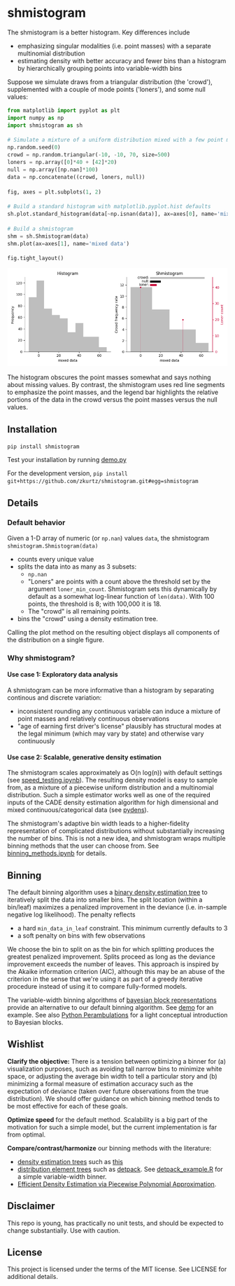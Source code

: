 # shmistogram

The shmistogram is a better histogram. Key differences include

- emphasizing singular modalities (i.e. point masses) with a separate multinomial distribution
- estimating density with better accuracy and fewer bins than a histogram 
by hierarchically grouping points into variable-width bins

Suppose we simulate draws from a triangular distribution (the 'crowd'), 
supplemented with a couple of mode points ('loners'), and some null values:

```python
from matplotlib import pyplot as plt
import numpy as np
import shmistogram as sh

# Simulate a mixture of a uniform distribution mixed with a few point masses
np.random.seed(0)
crowd = np.random.triangular(-10, -10, 70, size=500)
loners = np.array([0]*40 + [42]*20)
null = np.array([np.nan]*100)
data = np.concatenate((crowd, loners, null))

fig, axes = plt.subplots(1, 2)

# Build a standard histogram with matplotlib.pyplot.hist defaults
sh.plot.standard_histogram(data[~np.isnan(data)], ax=axes[0], name='mixed data')

# Build a shmistogram
shm = sh.Shmistogram(data)
shm.plot(ax=axes[1], name='mixed data')

fig.tight_layout()
```

![](doc/comparison.png?raw=true "title")

The histogram obscures the point masses somewhat and says nothing about missing values. 
By contrast, the shmistogram uses red line segments to emphasize the point masses, and
the legend bar highlights the relative portions of the data in the crowd versus
the point masses versus the null values.

## Installation

`pip install shmistogram`

Test your installation by running [demo.py](demo/demo.py)

For the development version, `pip install git+https://github.com/zkurtz/shmistogram.git#egg=shmistogram`


## Details

### Default behavior

Given a 1-D array of numeric (or `np.nan`) values `data`, the shmistogram 
`shmistogram.Shmistogram(data)` 
- counts every unique value
- splits the data into as many as 3 subsets:
    - `np.nan`
    - "Loners" are points with a count above the threshold set by the
    argument `loner_min_count`. Shmistogram sets this dynamically by default
    as a somewhat log-linear function of `len(data)`. With 100 points, 
    the threshold is 8; with 100,000 it is 18.
    - The "crowd" is all remaining points.
- bins the "crowd" using a density estimation tree.

Calling the plot method on the resulting object displays all components
of the distribution on a single figure.

### Why shmistogram?

#### Use case 1: Exploratory data analysis

A shmistogram can be more informative than a histogram by separating 
continous and discrete variation:
- inconsistent rounding any continuous variable can induce a mixture of point masses and relatively continuous observations
- "age of earning first driver's license" plausibly has structural modes at the 
legal minimum (which may vary by state) and otherwise vary continuously

#### Use case 2: Scalable, generative density estimation

The shmistogram scales approximately as O(n log(n)) with default settings 
(see [speed_testing.ipynb](demo/speed_testing.ipynb)). 
The resulting density model is easy to sample from, as a mixture of 
a piecewise uniform 
distribution and a multinomial distribution. Such a simple
estimator works well as one of the required inputs of the CADE density 
estimation algorithm for high dimensional 
and mixed continuous/categorical data (see [pydens](https://github.com/zkurtz/pydens)).

The shmistogram's adaptive bin width leads to a higher-fidelity representation of 
complicated distributions without substantially increasing the number of bins.
This is not a new idea, and shmistogram wraps multiple binning
methods that the user can choose from. See 
[binning_methods.ipynb](demo/binning_methods.ipynb) for details.

## Binning

The default binning algorithm uses a [binary density estimation tree](shmistogram/det/__init__.py) 
to iteratively split the data into smaller bins. The split location (within a bin/leaf) 
maximizes a penalized improvement in the deviance (i.e. in-sample negative log likelihood).
The penalty reflects
- a hard `min_data_in_leaf` constraint. This minimum currently defaults to 3
- a soft penalty on bins with few observations

We choose the bin to split on as the bin for which splitting produces the greatest 
penalized improvement. Splits proceed as long as the deviance improvement exceeds 
the number of leaves. This approach is inspired by the Akaike information criterion 
(AIC), although this may be an abuse of the criterion in the sense that we're using 
it as part of a greedy iterative procedure instead of using it to compare fully-formed models. 

The variable-width binning algorithms of 
[bayesian block representations](https://arxiv.org/pdf/1207.5578.pdf) 
provide an alternative to our default binning algorithm. See [demo](demo/bayesian_blocks.ipynb) for
an example. See also
[Python Perambulations](https://jakevdp.github.io/blog/2012/09/12/dynamic-programming-in-python/) 
for a light conceptual introduction to Bayesian blocks.

## Wishlist

**Clarify the objective:** There is a tension between optimizing a binner for 
(a) visualization purposes, such as avoiding tall narrow bins to minimize 
white space, or adjusting the average bin width to tell a particular story 
and (b) minimizing a formal measure of estimation accuracy such as the 
expectation of deviance 
(taken over future observations from the true distribution). We should
offer guidance on which binning method tends to be most effective
for each of these goals.

**Optimize speed** for the default method. Scalability is a big part of the
motivation for such a simple model, but the current implementation is
far from optimal.

**Compare/contrast/harmonize** our binning methods with the literature:
- [density estimation trees](https://mlpack.org/papers/det.pdf) 
such as [this](https://gitlab.cern.ch/landerli/density-estimation-trees)
- [distribution element trees](https://arxiv.org/pdf/1610.00345.pdf) such as 
[detpack](https://github.com/cran/detpack/blob/master/R/det1.R). See
[detpack_example.R](demo/detpack_example.R) for a simple variable-width binner.
- [Efficient Density Estimation via Piecewise Polynomial 
Approximation](https://arxiv.org/pdf/1305.3207.pdf).


## Disclaimer

This repo is young, has practically no unit tests, and should be expected to change substantially. Use with caution.

## License

This project is licensed under the terms of the MIT license. See LICENSE for additional details.